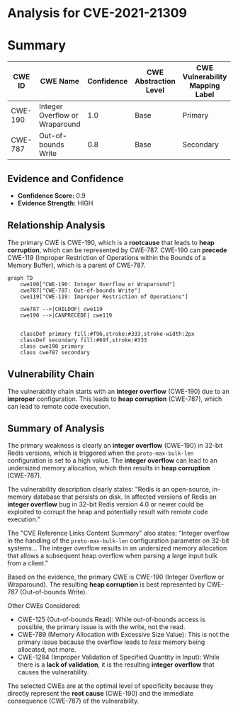 # Analysis for CVE-2021-21309

# Summary
| CWE ID | CWE Name | Confidence | CWE Abstraction Level | CWE Vulnerability Mapping Label | CWE-Vulnerability Mapping Notes |
|---|---|---|---|---|---|
| CWE-190 | Integer Overflow or Wraparound | 1.0 | Base | Primary | Allowed |
| CWE-787 | Out-of-bounds Write | 0.8 | Base | Secondary | Allowed |

## Evidence and Confidence

*   **Confidence Score:** 0.9
*   **Evidence Strength:** HIGH

## Relationship Analysis
The primary CWE is CWE-190, which is a **rootcause** that leads to **heap corruption**, which can be represented by CWE-787. CWE-190 can **precede** CWE-119 (Improper Restriction of Operations within the Bounds of a Memory Buffer), which is a parent of CWE-787.

```mermaid
graph TD
    cwe190["CWE-190: Integer Overflow or Wraparound"]
    cwe787["CWE-787: Out-of-bounds Write"]
    cwe119["CWE-119: Improper Restriction of Operations"]
    
    cwe787 -->|CHILDOF| cwe119
    cwe190 -->|CANPRECEDE| cwe119
    

    classDef primary fill:#f96,stroke:#333,stroke-width:2px
    classDef secondary fill:#69f,stroke:#333
    class cwe190 primary
    class cwe787 secondary
```

## Vulnerability Chain
The vulnerability chain starts with an **integer overflow** (CWE-190) due to an **improper** configuration. This leads to **heap corruption** (CWE-787), which can lead to remote code execution.

## Summary of Analysis
The primary weakness is clearly an **integer overflow** (CWE-190) in 32-bit Redis versions, which is triggered when the `proto-max-bulk-len` configuration is set to a high value. The **integer overflow** can lead to an undersized memory allocation, which then results in **heap corruption** (CWE-787).

The vulnerability description clearly states: "Redis is an open-source, in-memory database that persists on disk. In affected versions of Redis an **integer overflow** bug in 32-bit Redis version 4.0 or newer could be exploited to corrupt the heap and potentially result with remote code execution."

The "CVE Reference Links Content Summary" also states: "Integer overflow in the handling of the `proto-max-bulk-len` configuration parameter on 32-bit systems... The integer overflow results in an undersized memory allocation that allows a subsequent heap overflow when parsing a large input bulk from a client."

Based on the evidence, the primary CWE is CWE-190 (Integer Overflow or Wraparound). The resulting **heap corruption** is best represented by CWE-787 (Out-of-bounds Write).

Other CWEs Considered:

*   CWE-125 (Out-of-bounds Read): While out-of-bounds access is possible, the primary issue is with the write, not the read.
*   CWE-789 (Memory Allocation with Excessive Size Value): This is not the primary issue because the overflow leads to *less* memory being allocated, not more.
*   CWE-1284 (Improper Validation of Specified Quantity in Input): While there is a **lack of validation**, it is the resulting **integer overflow** that causes the vulnerability.

The selected CWEs are at the optimal level of specificity because they directly represent the **root cause** (CWE-190) and the immediate consequence (CWE-787) of the vulnerability.